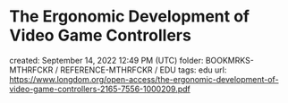 # The Ergonomic Development of Video Game Controllers

created: September 14, 2022 12:49 PM (UTC)
folder: BOOKMRKS-MTHRFCKR / REFERENCE-MTHRFCKR / EDU
tags: edu
url: https://www.longdom.org/open-access/the-ergonomic-development-of-video-game-controllers-2165-7556-1000209.pdf